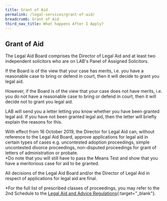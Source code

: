```yaml
---
title: Grant of Aid
permalink: /legal-services/grant-of-aid/
breadcrumb: Grant of Aid
third_nav_title: What happens After I Apply?
---
```

## Grant of Aid

The Legal Aid Board comprises the Director of Legal Aid and at least two independent solicitors who are on LAB's Panel of Assigned Solicitors.

If the Board is of the view that your case has merits, i.e. you have a reasonable case to bring or defend in court, then it will decide to grant you legal aid.

However, if the Board is of the view that your case does not have merits, i.e. you do not have a reasonable case to bring or defend in court, then it will decide not to grant you legal aid.

LAB will send you a letter letting you know whether you have been granted legal aid. If you have not been granted legal aid, then the letter will briefly explain the reasons for this. 

With effect from 16 October 2019, the Director for Legal Aid can, without reference to the Legal Aid Board, approve applications for legal aid in certain types of cases e.g. uncontested adoption proceedings, simple uncontested divorce proceedings, non-disputed proceedings for grant of letters of administration or probate. <br>
*Do note that you will still have to pass the Means Test and show that you have a meritorious case for aid to be granted. 

All decisions of the Legal Aid Board and/or the Director of Legal Aid in respect of applications for legal aid are final.

*For the full list of prescribed classes of proceedings, you may refer to the 2nd Schedule to the [Legal Aid and Advice Regulations](https://sso.agc.gov.sg/SL/LAAA1995-RG1?DocDate=20201222){:target="_blank"}.